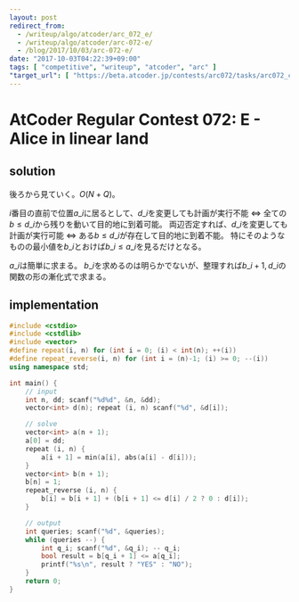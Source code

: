 ```yaml
---
layout: post
redirect_from:
  - /writeup/algo/atcoder/arc_072_e/
  - /writeup/algo/atcoder/arc-072-e/
  - /blog/2017/10/03/arc-072-e/
date: "2017-10-03T04:22:39+09:00"
tags: [ "competitive", "writeup", "atcoder", "arc" ]
"target_url": [ "https://beta.atcoder.jp/contests/arc072/tasks/arc072_c" ]
---
```


# AtCoder Regular Contest 072: E - Alice in linear land

## solution

後ろから見ていく。$O(N + Q)$。

$i$番目の直前で位置$a\_i$に居るとして、$d\_i$を変更しても計画が実行不能 $\iff$ 全ての$b \le d\_i$から残りを動いて目的地に到着可能。
両辺否定すれば、$d\_i$を変更しても計画が実行可能 $\iff$ ある$b \le d\_i$が存在して目的地に到着不能。
特にそのようなものの最小値を$b\_i$とおけば$b\_i \le a\_i$を見るだけとなる。

$a\_i$は簡単に求まる。
$b\_i$を求めるのは明らかでないが、整理すれば$b\_{i + 1}, d\_i$の関数の形の漸化式で求まる。

## implementation

``` c++
#include <cstdio>
#include <cstdlib>
#include <vector>
#define repeat(i, n) for (int i = 0; (i) < int(n); ++(i))
#define repeat_reverse(i, n) for (int i = (n)-1; (i) >= 0; --(i))
using namespace std;

int main() {
    // input
    int n, dd; scanf("%d%d", &n, &dd);
    vector<int> d(n); repeat (i, n) scanf("%d", &d[i]);

    // solve
    vector<int> a(n + 1);
    a[0] = dd;
    repeat (i, n) {
        a[i + 1] = min(a[i], abs(a[i] - d[i]));
    }
    vector<int> b(n + 1);
    b[n] = 1;
    repeat_reverse (i, n) {
        b[i] = b[i + 1] + (b[i + 1] <= d[i] / 2 ? 0 : d[i]);
    }

    // output
    int queries; scanf("%d", &queries);
    while (queries --) {
        int q_i; scanf("%d", &q_i); -- q_i;
        bool result = b[q_i + 1] <= a[q_i];
        printf("%s\n", result ? "YES" : "NO");
    }
    return 0;
}
```
